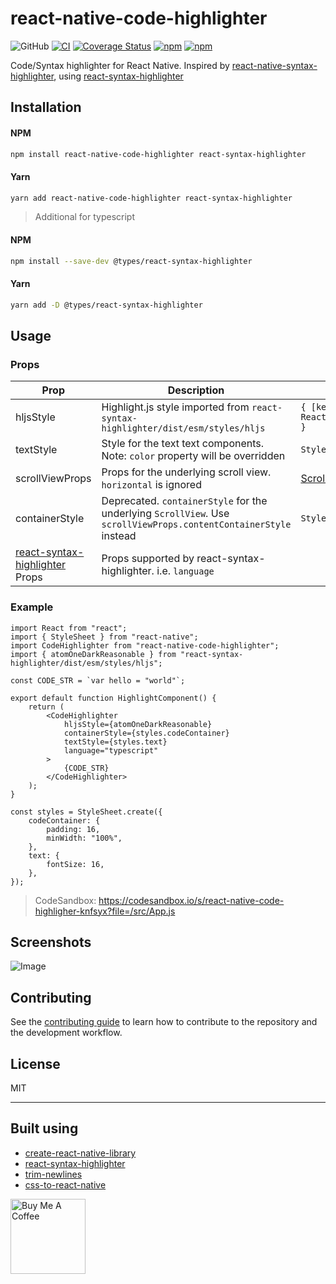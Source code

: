 # react-native-code-highlighter

![GitHub](https://img.shields.io/github/license/gmsgowtham/react-native-code-highlighter)
[![CI](https://github.com/gmsgowtham/react-native-code-highlighter/actions/workflows/ci.yml/badge.svg)](https://github.com/gmsgowtham/react-native-code-highlighter/actions/workflows/ci.yml)
[![Coverage Status](https://coveralls.io/repos/github/gmsgowtham/react-native-code-highlighter/badge.svg?branch=main)](https://coveralls.io/github/gmsgowtham/react-native-code-highlighter?branch=main)
[![npm](https://img.shields.io/npm/v/react-native-code-highlighter)](https://www.npmjs.com/package/react-native-code-highlighter)
[![npm](https://img.shields.io/npm/dw/react-native-code-highlighter)](https://www.npmjs.com/package/react-native-code-highlighter)


Code/Syntax highlighter for React Native. Inspired by [react-native-syntax-highlighter](https://github.com/conorhastings/react-native-syntax-highlighter), using [react-syntax-highlighter](https://github.com/react-syntax-highlighter/react-syntax-highlighter)

## Installation

#### NPM

```sh
npm install react-native-code-highlighter react-syntax-highlighter
```

#### Yarn

```sh
yarn add react-native-code-highlighter react-syntax-highlighter
```

> Additional for typescript

#### NPM

```sh
npm install --save-dev @types/react-syntax-highlighter
```

#### Yarn

```sh
yarn add -D @types/react-syntax-highlighter
```

## Usage

### Props

| Prop                                                                                                   | Description                                                                                                       | Type                                                             | Optional |
| ------------------------------------------------------------------------------------------------------ | ----------------------------------------------------------------------------------------------------------------- | ---------------------------------------------------------------- | -------- |
| hljsStyle                                                                                              | Highlight.js style imported from `react-syntax-highlighter/dist/esm/styles/hljs`                                  | `{ [key: string]: React.CSSProperties }`                         | false    |
| textStyle                                                                                              | Style for the text text components. Note: `color` property will be overridden                                     | `StyleProp<TextStyle>`                                           | true     |
| scrollViewProps                                                                                        | Props for the underlying scroll view. `horizontal` is ignored                                                     | [ScrollViewProps](https://reactnative.dev/docs/scrollview#props) | true     |
| containerStyle                                                                                         | Deprecated. `containerStyle` for the underlying `ScrollView`. Use `scrollViewProps.contentContainerStyle` instead | `StyleProp<ViewStyle>`                                           | true     |
| [react-syntax-highlighter](https://github.com/react-syntax-highlighter/react-syntax-highlighter) Props | Props supported by react-syntax-highlighter. i.e. `language`                                                      |                                                                  |          |

### Example

```tsx
import React from "react";
import { StyleSheet } from "react-native";
import CodeHighlighter from "react-native-code-highlighter";
import { atomOneDarkReasonable } from "react-syntax-highlighter/dist/esm/styles/hljs";

const CODE_STR = `var hello = "world"`;

export default function HighlightComponent() {
	return (
		<CodeHighlighter
			hljsStyle={atomOneDarkReasonable}
			containerStyle={styles.codeContainer}
			textStyle={styles.text}
			language="typescript"
		>
			{CODE_STR}
		</CodeHighlighter>
	);
}

const styles = StyleSheet.create({
	codeContainer: {
		padding: 16,
		minWidth: "100%",
	},
	text: {
		fontSize: 16,
	},
});
```

> CodeSandbox: https://codesandbox.io/s/react-native-code-highligher-knfsyx?file=/src/App.js

## Screenshots

![Image](assets/example.png?raw=true "Image")

## Contributing

See the [contributing guide](CONTRIBUTING.md) to learn how to contribute to the repository and the development workflow.

## License

MIT

---

## Built using

- [create-react-native-library](https://github.com/callstack/react-native-builder-bob)
- [react-syntax-highlighter](https://github.com/react-syntax-highlighter/react-syntax-highlighter)
- [trim-newlines](https://github.com/sindresorhus/trim-newlines)
- [css-to-react-native](https://github.com/styled-components/css-to-react-native)


<a href="https://www.buymeacoffee.com/gmsgowtham" target="_blank"><img src="https://cdn.buymeacoffee.com/buttons/v2/default-yellow.png" alt="Buy Me A Coffee" style="width: 120px !important;" ></a>
